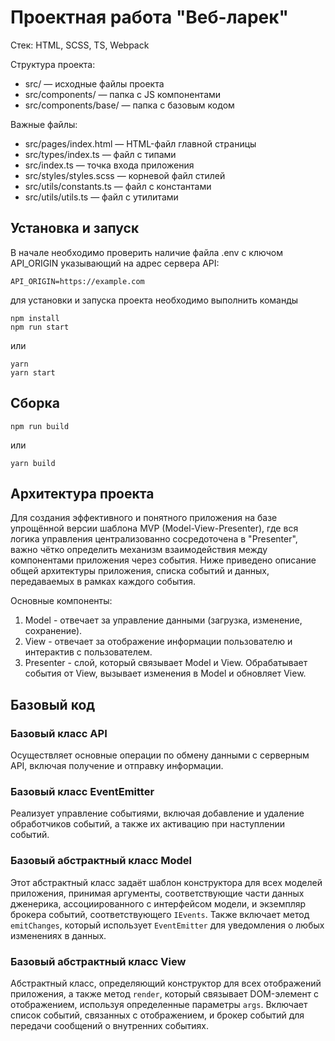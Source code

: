 # Проектная работа "Веб-ларек"

Стек: HTML, SCSS, TS, Webpack

Структура проекта:
- src/ — исходные файлы проекта
- src/components/ — папка с JS компонентами
- src/components/base/ — папка с базовым кодом

Важные файлы:
- src/pages/index.html — HTML-файл главной страницы
- src/types/index.ts — файл с типами
- src/index.ts — точка входа приложения
- src/styles/styles.scss — корневой файл стилей
- src/utils/constants.ts — файл с константами
- src/utils/utils.ts — файл с утилитами

## Установка и запуск
В начале необходимо проверить наличие файла .env с ключом API_ORIGIN указывающий на адрес сервера API:

```
API_ORIGIN=https://example.com
```
для установки и запуска проекта необходимо выполнить команды

```
npm install
npm run start
```

или

```
yarn
yarn start
```
## Сборка

```
npm run build
```

или

```
yarn build
```

## Архитектура проекта

Для создания эффективного и понятного приложения на базе упрощённой версии шаблона MVP (Model-View-Presenter), где вся логика управления централизованно сосредоточена в "Presenter", важно чётко определить механизм взаимодействия между компонентами приложения через события. Ниже приведено описание общей архитектуры приложения, списка событий и данных, передаваемых в рамках каждого события.

Основные компоненты:
1. Model - отвечает за управление данными (загрузка, изменение, сохранение).
2. View - отвечает за отображение информации пользователю и интерактив с пользователем.
3. Presenter - слой, который связывает Model и View. Обрабатывает события от View, вызывает изменения в Model и обновляет View.

## Базовый код

### Базовый класс API

Осуществляет основные операции по обмену данными с серверным API, включая получение и отправку информации.

### Базовый класс EventEmitter

Реализует управление событиями, включая добавление и удаление обработчиков событий, а также их активацию при наступлении событий.

### Базовый абстрактный класс Model

Этот абстрактный класс задаёт шаблон конструктора для всех моделей приложения, принимая аргументы, соответствующие части данных дженерика, ассоциированного с интерфейсом модели, и экземпляр брокера событий, соответствующего `IEvents`. Также включает метод `emitChanges`, который использует `EventEmitter` для уведомления о любых изменениях в данных.

### Базовый абстрактный класс View

Абстрактный класс, определяющий конструктор для всех отображений приложения, а также метод `render`, который связывает DOM-элемент с отображением, используя определенные параметры `args`. Включает список событий, связанных с отображением, и брокер событий для передачи сообщений о внутренних событиях.
